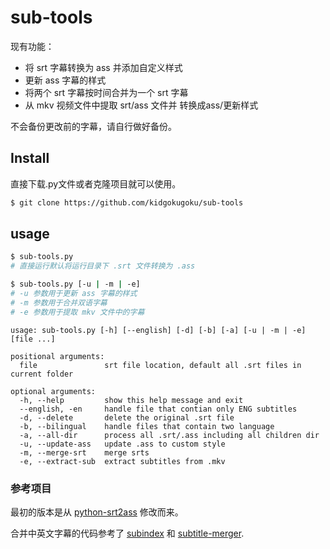 ﻿# sub-tools

 
 现有功能：

- 将 srt 字幕转换为 ass 并添加自定义样式
- 更新 ass 字幕的样式
- 将两个 srt 字幕按时间合并为一个 srt 字幕                     
- 从 mkv 视频文件中提取 srt/ass 文件并 转换成ass/更新样式      

不会备份更改前的字幕，请自行做好备份。
 
## Install

直接下载.py文件或者克隆项目就可以使用。
```sh
$ git clone https://github.com/kidgokugoku/sub-tools
```

## usage

```sh
$ sub-tools.py
# 直接运行默认将运行目录下 .srt 文件转换为 .ass
```
```sh
$ sub-tools.py [-u | -m | -e]
# -u 参数用于更新 ass 字幕的样式
# -m 参数用于合并双语字幕
# -e 参数用于提取 mkv 文件中的字幕
```

```
usage: sub-tools.py [-h] [--english] [-d] [-b] [-a] [-u | -m | -e] [file ...]

positional arguments:
  file               srt file location, default all .srt files in current folder

optional arguments:
  -h, --help         show this help message and exit
  --english, -en     handle file that contian only ENG subtitles
  -d, --delete       delete the original .srt file
  -b, --bilingual    handle files that contain two language
  -a, --all-dir      process all .srt/.ass including all children dir
  -u, --update-ass   update .ass to custom style
  -m, --merge-srt    merge srts
  -e, --extract-sub  extract subtitles from .mkv
```

### 参考项目
最初的版本是从 [python-srt2ass](https://github.com/ewwink/python-srt2ass) 修改而来。

合并中英文字幕的代码参考了 [subindex](https://code.google.com/archive/p/subindex/) 和 [subtitle-merger](https://github.com/LittleAprilFool/subtitle-merger).

